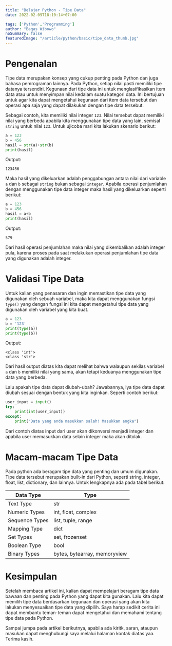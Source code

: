 ```yaml
---
title: "Belajar Python - Tipe Data"
date: 2022-02-09T18:10:14+07:00

tags: ['Python','Programming']
author: "Bagas Wibowo"
noSummary: false
featuredImage: "/article/python/basic/tipe_data_thumb.jpg" 
---
```

# Pengenalan

Tipe data merupakan konsep yang cukup penting pada Python dan juga bahasa pemrograman lainnya. Pada Python, setiap nilai pasti memiliki tipe datanya tersendiri. Kegunaan dari tipe data ini untuk menglasifikasikan item data atau untuk menyimpan nilai kedalam suatu kategori data. Ini bertujuan untuk agar kita dapat mengetahui kegunaan dari item data tersebut dan operasi apa saja yang dapat dilakukan dengan tipe data tersebut.

Sebagai contoh, kita memiliki nilai integer `123`. Nilai tersebut dapat memiliki nilai yang berbeda apabila kita menggunakan tipe data yang lain, semisal ```string``` untuk nilai `123`. Untuk ujicoba mari kita lakukan skenario berikut:

```py
a = 123
b = 456
hasil = str(a)+str(b)
print(hasil)
```
Output:
```
123456
```

Maka hasil yang dikeluarkan adalah penggabungan antara nilai dari variable `a` dan `b` sebagai `string` bukan sebagai `integer`. Apabila operasi penjumlahan dengan menggunakan tipe data integer maka hasil yang dikeluarkan seperti berikut:

```py
a = 123
b = 456
hasil = a+b
print(hasil)
```
Output:
```
579
```

Dari hasil operasi penjumlahan maka nilai yang dikembalikan adalah integer pula, karena proses pada saat melakukan operasi penjumlahan tipe data yang digunakan adalah integer.

# Validasi Tipe Data

Untuk kalian yang penasaran dan ingin memastikan tipe data yang digunakan oleh sebuah variabel, maka kita dapat menggunakan fungsi `type()` yang dengan fungsi ini kita dapat mengetahui tipe data yang digunakan oleh variabel yang kita buat. 

```py
a = 123
b = '123'
print(type(a))
print(type(b))
```
Output:
```
<class 'int'>
<class 'str'>
```

Dari hasil output diatas kita dapat melihat bahwa walaupun sekilas variabel `a` dan `b` memiliki nilai yang sama, akan tetapi keduanya menggunakan tipe data yang berbeda.

Lalu apakah tipe data dapat diubah-ubah? Jawabannya, iya tipe data dapat diubah sesuai dengan bentuk yang kita inginkan. Seperti contoh berikut:

```py
user_input = input()
try:
    print(int(user_input))
except:
    print("Data yang anda masukkan salah! Masukkan angka")
```

Dari contoh diatas input dari user akan dikonversi menjadi integer dan apabila user memasukkan data selain integer maka akan ditolak.

# Macam-macam Tipe Data

Pada python ada beragam tipe data yang penting dan umum digunakan. Tipe data tersebut merupakan built-in dari Python, seperti string, integer, float, list, dictionary, dan lainnya. Untuk lengkapnya ada pada tabel berikut:

|Data Type | Type |
|----------|------|
|Text Type |str   |
|Numeric Types|	int, float, complex |
|Sequence Types|	list, tuple, range |
|Mapping Type |	dict |
|Set Types|	set, frozenset|
|Boolean Type|	bool |
|Binary Types|	bytes, bytearray, memoryview |

# Kesimpulan

Setelah membaca artikel ini, kalian dapat mempelajari beragam tipe data bawaan dan penting pada Python yang dapat kita gunakan. Lalu kita dapat memilih tipe data berdasarkan kegunaan dan operasi yang akan kita lakukan menyesuaikan tipe data yang dipilih. Saya harap sedikit cerita ini dapat membantu teman-teman dapat mengetahui dan memahami tentang tipe data pada Python.

Sampai jumpa pada artikel berikutnya, apabila ada kiritk, saran, ataupun masukan dapat menghubungi saya melalui halaman kontak diatas yaa. Terima kasih.